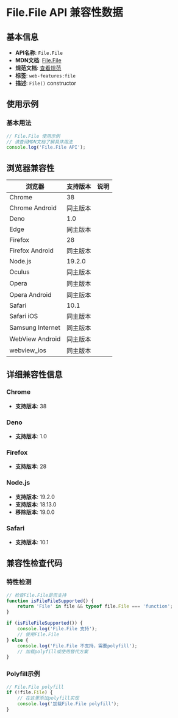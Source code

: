 # File.File API 兼容性数据

## 基本信息

- **API名称**: `File.File`
- **MDN文档**: [File.File](https://developer.mozilla.org/docs/Web/API/File/File)
- **规范文档**: [查看规范](https://w3c.github.io/FileAPI/#file-constructor)
- **标签**: `web-features:file`
- **描述**: `File()` constructor

## 使用示例

### 基本用法

```javascript
// File.File 使用示例
// 请查阅MDN文档了解具体用法
console.log('File.File API');
```

## 浏览器兼容性

| 浏览器 | 支持版本 | 说明 |
|--------|----------|------|
| Chrome | 38 |  |
| Chrome Android | 同主版本 |  |
| Deno | 1.0 |  |
| Edge | 同主版本 |  |
| Firefox | 28 |  |
| Firefox Android | 同主版本 |  |
| Node.js | 19.2.0 |  |
| Oculus | 同主版本 |  |
| Opera | 同主版本 |  |
| Opera Android | 同主版本 |  |
| Safari | 10.1 |  |
| Safari iOS | 同主版本 |  |
| Samsung Internet | 同主版本 |  |
| WebView Android | 同主版本 |  |
| webview_ios | 同主版本 |  |

## 详细兼容性信息

### Chrome

- **支持版本**: 38

### Deno

- **支持版本**: 1.0

### Firefox

- **支持版本**: 28

### Node.js

- **支持版本**: 19.2.0
- **支持版本**: 18.13.0
- **移除版本**: 19.0.0

### Safari

- **支持版本**: 10.1

## 兼容性检查代码

### 特性检测

```javascript
// 检查File.File是否支持
function isFileFileSupported() {
    return 'File' in file && typeof file.File === 'function';
}

if (isFileFileSupported()) {
    console.log('File.File 支持');
    // 使用File.File
} else {
    console.log('File.File 不支持，需要polyfill');
    // 加载polyfill或使用替代方案
}
```

### Polyfill示例

```javascript
// File.File polyfill
if (!file.File) {
    // 在这里添加polyfill实现
    console.log('加载File.File polyfill');
}
```

